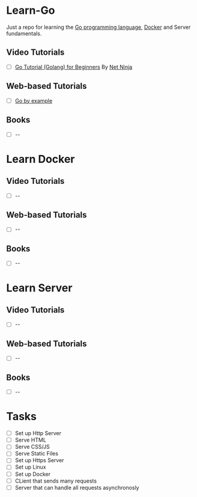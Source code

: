 # Learn-Go
Just a repo for learning the [Go programming language](https://go.dev), [Docker](https://www.docker.com/) and Server fundamentals.

## Video Tutorials
- [ ]  [Go Tutorial (Golang) for Beginners](https://www.youtube.com/playlist?list=PL4cUxeGkcC9gC88BEo9czgyS72A3doDeM) By [Net Ninja](https://www.youtube.com/@NetNinja)

## Web-based Tutorials
- [ ] [Go by example](https://gobyexample.com/)

## Books
- [ ] --

# Learn Docker
## Video Tutorials
- [ ] --
## Web-based Tutorials
- [ ] --
## Books
- [ ] --
# Learn Server
## Video Tutorials
- [ ] --
## Web-based Tutorials
- [ ] --
## Books
- [ ] --


# Tasks
- [ ] Set up Http Server
- [ ] Serve HTML
- [ ] Serve CSS/JS
- [ ] Serve Static Files
- [ ] Set up Https Server
- [ ] Set up Linux
- [ ] Set up Docker
- [ ] CLient that sends many requests
- [ ] Server that can handle all requests asynchronosly
